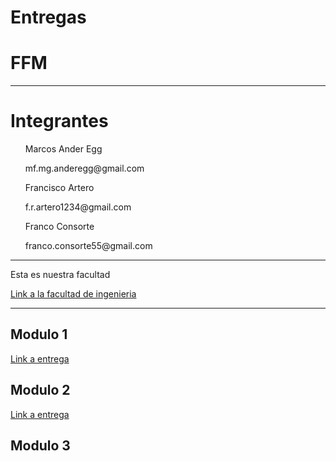 # Entregas
<html>

<head>
  
<h1>
FFM
  
</h1>
  
<hr>
  
</head>

<body>
  
<h1>
Integrantes
</h1>

<ul> Marcos Ander Egg </ul> <p>
 <ul> mf.mg.anderegg@gmail.com </ul> <p>
<ul> Francisco Artero </ul> <p>
  <ul> f.r.artero1234@gmail.com </ul> <p>
<ul> Franco Consorte </ul> <p>
  <ul> franco.consorte55@gmail.com </ul> <p>
<hr>

  Esta es nuestra facultad <p>
<a href="http://fing.uncu.edu.ar"> Link a la facultad de ingenieria </a>
<hr>
  
  
  <h2>
  Modulo 1
  </h2>  
  
  <a href="https://github.com/FranciscoArtero/TP1-2022"> Link a entrega </a>
 
  
 
  <h2>
  Modulo 2
  </h2>  
 
   <a href="https://github.com/FranciscoArtero/TP2-2022"> Link a entrega </a>
  
   <h2>
  Modulo 3
  </h2>  
